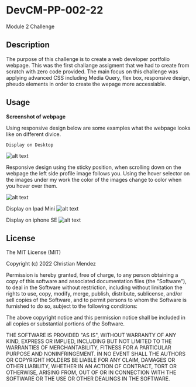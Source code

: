 # DevCM-PP-002-22
Module 2 Challenge  

## Description
The purpose of this challenge is to create a web developer portfolio webpage. This was the first challange assigment that we had to create from scratch with zero code provided. The main focus on this challenge was applying advanced CSS including Media Query, flex box, responsive design, pheudo elements in order to create the wepage more accessiable.

## Usage

**Screenshot of webpage** 

Using responsive design below are some examples what the webpage looks like on different divice. 

```Display on Desktop```

![alt text](./assets/images/Screen%20Shot%202022-11-03%20at%2012.32.00%20PM.png)

Responsive design using the sticky position, when scrolling down on the webpage the left side profile image follows you. Using the hover selector on the images under my work the color of the images change to color when you hover over them. 

![alt text](./assets/images/Screen%20Shot%202022-11-03%20at%2012.55.43%20PM.png)

Display on Ipad Mini
![alt text](./assets/images/Screen%20Shot%202022-11-03%20at%2012.30.19%20PM.png)

Display on iphone SE
![alt text](./assets/images/Screen%20Shot%202022-11-03%20at%2012.29.46%20PM.png)


## License

The MIT License (MIT)

Copyright (c) 2022 Christian Mendez

Permission is hereby granted, free of charge, to any person obtaining a copy of this software and associated documentation files (the "Software"), to deal in the Software without restriction, including without limitation the rights to use, copy, modify, merge, publish, distribute, sublicense, and/or sell copies of the Software, and to permit persons to whom the Software is furnished to do so, subject to the following conditions:

The above copyright notice and this permission notice shall be included in all copies or substantial portions of the Software.

THE SOFTWARE IS PROVIDED "AS IS", WITHOUT WARRANTY OF ANY KIND, EXPRESS OR IMPLIED, INCLUDING BUT NOT LIMITED TO THE WARRANTIES OF MERCHANTABILITY, FITNESS FOR A PARTICULAR PURPOSE AND NONINFRINGEMENT. IN NO EVENT SHALL THE AUTHORS OR COPYRIGHT HOLDERS BE LIABLE FOR ANY CLAIM, DAMAGES OR OTHER LIABILITY, WHETHER IN AN ACTION OF CONTRACT, TORT OR OTHERWISE, ARISING FROM, OUT OF OR IN CONNECTION WITH THE SOFTWARE OR THE USE OR OTHER DEALINGS IN THE SOFTWARE.

